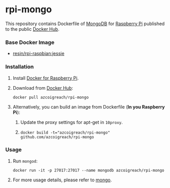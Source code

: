 # rpi-mongo

This repository contains Dockerfile of [MongoDB](http://www.mongodb.org/) for [Raspberry Pi](https://www.raspberrypi.org/) published to the public [Docker Hub](https://hub.docker.com/r/azcoigreach/).

### Base Docker Image

* [resin/rpi-raspbian:jessie](https://github.com/resin-io-library/resin-rpi-raspbian)

### Installation

1. Install [Docker for Raspberry Pi](http://blog.hypriot.com/).

2. Download from [Docker Hub](https://hub.docker.com/u/azcoigreach/):

    `docker pull azcoigreach/rpi-mongo`

3. Alternatively, you can build an image from Dockerfile (**In you Raspberry Pi**):

    1. Update the proxy settings for apt-get in `10proxy`.

    2. `docker build -t="azcoigreach/rpi-mongo" github.com/azcoigreach/rpi-mongo`

### Usage

1. Run `mongod`:

    `docker run -it -p 27017:27017 --name mongodb azcoigreach/rpi-mongo`

2. For more usage details, please refer to [mongo](https://hub.docker.com/_/mongo/).
